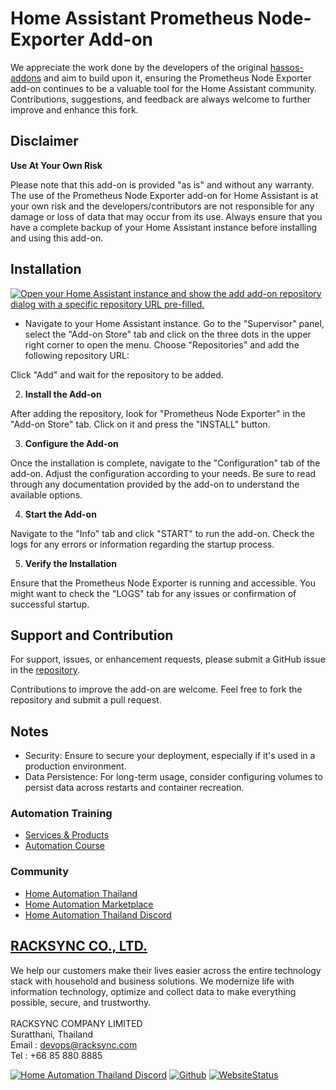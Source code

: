 # Home Assistant Prometheus Node-Exporter Add-on

We appreciate the work done by the developers of the original [hassos-addons](https://github.com/loganmarchione/hassos-addons) and aim to build upon it, ensuring the Prometheus Node Exporter add-on continues to be a valuable tool for the Home Assistant community. Contributions, suggestions, and feedback are always welcome to further improve and enhance this fork.

## Disclaimer

**Use At Your Own Risk**

Please note that this add-on is provided "as is" and without any warranty. The use of the Prometheus Node Exporter add-on for Home Assistant is at your own risk and the developers/contributors are not responsible for any damage or loss of data that may occur from its use. Always ensure that you have a complete backup of your Home Assistant instance before installing and using this add-on.

## Installation

[![Open your Home Assistant instance and show the add add-on repository dialog with a specific repository URL pre-filled.](https://my.home-assistant.io/badges/supervisor_add_addon_repository.svg)](https://my.home-assistant.io/redirect/supervisor_add_addon_repository/?repository_url=https://github.com/racksync/hass-addons-prometheus-node-exporter)


- Navigate to your Home Assistant instance. Go to the "Supervisor" panel, select the "Add-on Store" tab and click on the three dots in the upper right corner to open the menu. Choose "Repositories" and add the following repository URL:

Click "Add" and wait for the repository to be added.

2. **Install the Add-on**

After adding the repository, look for "Prometheus Node Exporter" in the "Add-on Store" tab. Click on it and press the "INSTALL" button.

3. **Configure the Add-on**

Once the installation is complete, navigate to the "Configuration" tab of the add-on. Adjust the configuration according to your needs. Be sure to read through any documentation provided by the add-on to understand the available options.

4. **Start the Add-on**

Navigate to the "Info" tab and click "START" to run the add-on. Check the logs for any errors or information regarding the startup process.

5. **Verify the Installation**

Ensure that the Prometheus Node Exporter is running and accessible. You might want to check the "LOGS" tab for any issues or confirmation of successful startup.

## Support and Contribution

For support, issues, or enhancement requests, please submit a GitHub issue in the [repository](https://github.com/racksync/hass-addons-prometheus-node-exporter).

Contributions to improve the add-on are welcome. Feel free to fork the repository and submit a pull request.

## Notes

- Security: Ensure to secure your deployment, especially if it's used in a production environment.
- Data Persistence: For long-term usage, consider configuring volumes to persist data across restarts and container recreation.

### Automation Training

- [Services & Products](http://racksync.com)
- [Automation Course](https://facebook.com/racksync)

### Community

- [Home Automation Thailand](https://www.facebook.com/groups/hathailand)
- [Home Automation Marketplace](https://www.facebook.com/groups/hatmarketplace)
- [Home Automation Thailand Discord](https://discord.gg/Wc5CwnWkp4)

## [RACKSYNC CO., LTD.](https://racksync.com)

We help our customers make their lives easier across the entire technology stack with household and business solutions. We modernize life with information technology, optimize and collect data to make everything possible, secure, and trustworthy.
\
\
RACKSYNC COMPANY LIMITED \
Suratthani, Thailand \
Email : devops@racksync.com \
Tel : +66 85 880 8885

[![Home Automation Thailand Discord](https://img.shields.io/discord/986181205504438345?style=for-the-badge)](https://discord.gg/Wc5CwnWkp4) [![Github](https://img.shields.io/github/followers/racksync?style=for-the-badge)](https://github.com/racksync)
[![WebsiteStatus](https://img.shields.io/website?down_color=grey&down_message=Offline&style=for-the-badge&up_color=green&up_message=Online&url=https%3A%2F%2Fracksync.com)](https://racksync.com)




